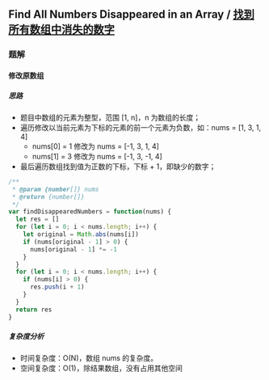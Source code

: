 ## Find All Numbers Disappeared in an Array / [找到所有数组中消失的数字](https://leetcode-cn.com/problems/find-all-numbers-disappeared-in-an-array/)

### 题解
#### 修改原数组
##### 思路
+ 题目中数组的元素为整型，范围 [1, n]，n 为数组的长度；
+ 遍历修改以当前元素为下标的元素的前一个元素为负数，如：nums = [1, 3, 1, 4]
  - nums[0] = 1 修改为 nums = [-1, 3, 1, 4]
  - nums[1] = 3 修改为 nums = [-1, 3, -1, 4]
+ 最后遍历数组找到值为正数的下标，下标 + 1，即缺少的数字；

```js
/**
 * @param {number[]} nums
 * @return {number[]}
 */
var findDisappearedNumbers = function(nums) {
  let res = []
  for (let i = 0; i < nums.length; i++) {
    let original = Math.abs(nums[i])
    if (nums[original - 1] > 0) {
      nums[original - 1] *= -1
    }
  }
  for (let i = 0; i < nums.length; i++) {
    if (nums[i] > 0) {
      res.push(i + 1)
    }
  }
  return res
}
```

##### 复杂度分析
+ 时间复杂度：O(N)，数组 nums 的复杂度。
+ 空间复杂度：O(1)，除结果数组，没有占用其他空间